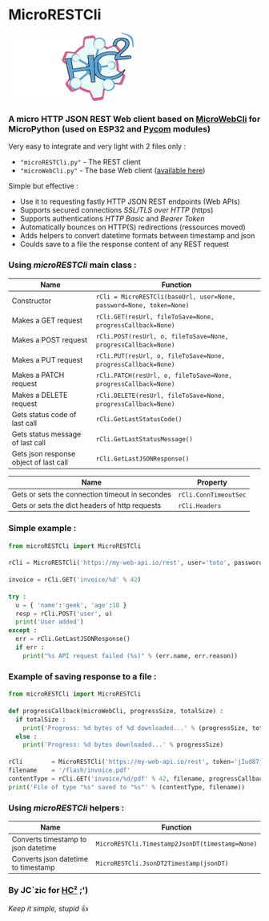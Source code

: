 # MicroRESTCli

![HC²](hc2.png "HC²")

### A micro HTTP JSON REST Web client based on [MicroWebCli](http://microwebcli.hc2.fr) for MicroPython (used on ESP32 and [Pycom](http://www.pycom.io) modules)

Very easy to integrate and very light with 2 files only :
- `"microRESTCli.py"` - The REST client
- `"microWebCli.py"` - The base Web client ([available here](http://microwebcli.hc2.fr))

Simple but effective :
- Use it to requesting fastly HTTP JSON REST endpoints (Web APIs)
- Supports secured connections *SSL/TLS over HTTP* (https)
- Supports authentications *HTTP Basic* and *Bearer Token*
- Automatically bounces on HTTP(S) redirections (ressources moved)
- Adds helpers to convert datetime formats between timestamp and json
- Coulds save to a file the response content of any REST request

### Using *microRESTCli* main class :

| Name  | Function |
| - | - |
| Constructor | `rCli = MicroRESTCli(baseUrl, user=None, password=None, token=None)` |
| Makes a GET request | `rCli.GET(resUrl, fileToSave=None, progressCallback=None)` |
| Makes a POST request | `rCli.POST(resUrl, o, fileToSave=None, progressCallback=None)` |
| Makes a PUT request | `rCli.PUT(resUrl, o, fileToSave=None, progressCallback=None)` |
| Makes a PATCH request | `rCli.PATCH(resUrl, o, fileToSave=None, progressCallback=None)` |
| Makes a DELETE request | `rCli.DELETE(resUrl, fileToSave=None, progressCallback=None)` |
| Gets status code of last call | `rCli.GetLastStatusCode()` |
| Gets status message of last call | `rCli.GetLastStatusMessage()` |
| Gets json response object of last call | `rCli.GetLastJSONResponse()` |

| Name  | Property |
| - | - |
| Gets or sets the connection timeout in secondes | `rCli.ConnTimeoutSec` |
| Gets or sets the dict headers of http requests | `rCli.Headers` |

### Simple example :
```python
from microRESTCli import MicroRESTCli

rCli = MicroRESTCli('https://my-web-api.io/rest', user='toto', password='blah123')

invoice = rCli.GET('invoice/%d' % 42)

try :
  u = { 'name':'geek', 'age':18 }
  resp = rCli.POST('user', u)
  print('User added')
except :
  err = rCli.GetLastJSONResponse()
  if err :
    print("%s API request failed (%s)" % (err.name, err.reason))
```

### Example of saving response to a file :
```python
from microRESTCli import MicroRESTCli

def progressCallback(microWebCli, progressSize, totalSize) :
  if totalSize :
    print('Progress: %d bytes of %d downloaded...' % (progressSize, totalSize))
  else :
    print('Progress: %d bytes downloaded...' % progressSize)

rCli        = MicroRESTCli('https://my-web-api.io/rest', token='jIud87jzIsUzj3=')
filename    = '/flash/invoice.pdf'
contentType = rCli.GET('invoice/%d/pdf' % 42, filename, progressCallback)
print('File of type "%s" saved to "%s"' % (contentType, filename))
```

### Using *microRESTCli* helpers :

| Name  | Function |
| - | - |
| Converts timestamp to json datetime | `MicroRESTCli.Timestamp2JsonDT(timestamp=None)` |
| Converts json datetime to timestamp | `MicroRESTCli.JsonDT2Timestamp(jsonDT)` |


### By JC`zic for [HC²](https://www.hc2.fr) ;')

*Keep it simple, stupid* :+1:
